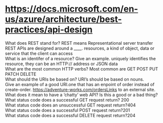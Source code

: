 # https://docs.microsoft.com/en-us/azure/architecture/best-practices/api-design <br>

What does REST stand for? REST means Representational server transfer <br>
REST APIs are designed around a ____. resources, a kind of object, data or service that the client can access<br>
What is an identifer of a resource? Give an example. uniquely identifies the resource, they can be an HTTP:// address or JSON data <br>
What are the most common HTTP verbs? Most common are GET POST PUT PATCH DELETE<br>
What should the URIs be based on? URI’s should be based on nouns.<br>
Give an example of a good URI.one that has an enpoint of order instead of create-order. https://adventure-works.com/ordersLinks to an external site.<br>
What does it mean to have a ‘chatty’ web API? Is this a good or a bad thing?<br>
What status code does a successful GET request return? 200<br>
What status code does an unsuccessful GET request return?404<br>
What status code does a successful POST request return?201<br>
What status code does a successful DELETE request return?204<br>

